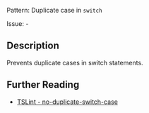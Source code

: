 Pattern: Duplicate case in `switch`

Issue: -

## Description

Prevents duplicate cases in switch statements.

## Further Reading

* [TSLint - no-duplicate-switch-case](https://palantir.github.io/tslint/rules/no-duplicate-switch-case)